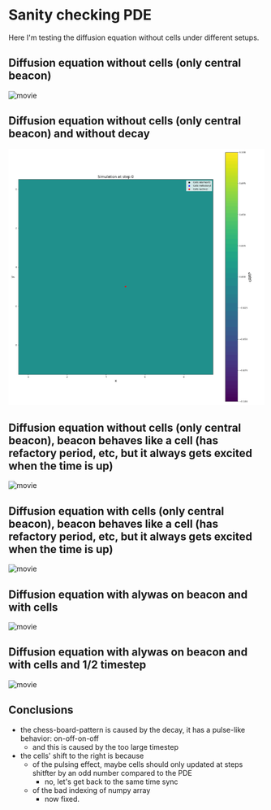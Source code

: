 # Sanity checking PDE

Here I'm testing the diffusion equation without cells under different setups.

## Diffusion equation without cells (only central beacon)

![movie](movie_diffusion_test.gif)


## Diffusion equation without cells (only central beacon) and without decay

![movie](movie_diffusion_test_no_decay.gif)

## Diffusion equation without cells (only central beacon), beacon behaves like a cell (has refactory period, etc, but it always gets excited when the time is up)

![movie](movie_diffusion_test_periodic_beacon.gif)

##  Diffusion equation with cells (only central beacon), beacon behaves like a cell (has refactory period, etc, but it always gets excited when the time is up)

![movie](movie_diffusion_test_periodic_beacon_with_cells.gif)

## Diffusion equation with alywas on beacon and with cells

![movie](movie_diffusion_test_always_beacon_with_cells.gif)

## Diffusion equation with alywas on beacon and with cells and 1/2 timestep

![movie](movie_diffusion_test_always_beacon_with_cells_with_lower_timestep.gif)



## Conclusions

- the chess-board-pattern is caused by the decay, it has a pulse-like behavior: on-off-on-off
    - and this is caused by the too large timestep
- the cells' shift to the right is because
    - of the pulsing effect, maybe cells should only updated at steps shitfter by an odd
    number compared to the PDE
        - no, let's get back to the same time sync
    - of the bad indexing of numpy array
        - now fixed.
